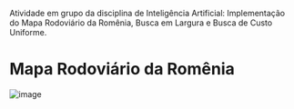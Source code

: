 Atividade em grupo da disciplina de Inteligência Artificial:
Implementação do Mapa Rodoviário da Romênia, Busca em Largura e Busca de Custo Uniforme.


# Mapa Rodoviário da Romênia
![image](https://drive.google.com/uc?export=view&id=1VZbQbKC-6aASV4rgrQQbYd2SfRh1gYe0)
